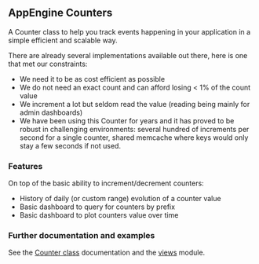 ## AppEngine Counters ##

A Counter class to help you track events happening in your application in a simple efficient and scalable way.

There are already several implementations available out there, here is one that met our constraints:

- We need it to be as cost efficient as possible
- We do not need an exact count and can afford losing < 1% of the count value
- We increment a lot but seldom read the value (reading being mainly for admin dashboards)
- We have been using this Counter for years and it has proved to be robust in challenging environments:
several hundred of increments per second for a single counter, shared memcache where keys would only stay a few seconds if not used.

### Features ###
On top of the basic ability to increment/decrement counters:

- History of daily (or custom range) evolution of a counter value
- Basic dashboard to query for counters by prefix
- Basic dashboard to plot counters value over time 

### Further documentation and examples ###

See the [Counter class](https://github.com/freshplanet/AppEngine-Counter/blob/master/counter/models.py) documentation and the [views](https://github.com/freshplanet/AppEngine-Counter/blob/master/counter/views.py) module.
